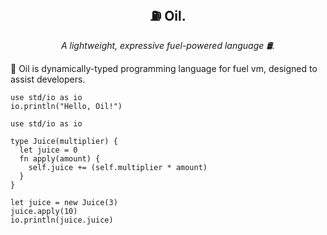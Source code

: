 <p align="center">
  <h2 align="center">⛽ Oil.</h2>
  <p align="center"><i>A lightweight, expressive fuel-powered language 🛢️.</i>
</p>

🧴 Oil is dynamically-typed programming language for fuel vm, designed to assist developers.

```oil
use std/io as io
io.println("Hello, Oil!")
```

```oil
use std/io as io

type Juice(multiplier) {
  let juice = 0
  fn apply(amount) {
    self.juice += (self.multiplier * amount)
  }
}

let juice = new Juice(3)
juice.apply(10)
io.println(juice.juice)
```
